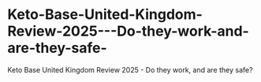 # Keto-Base-United-Kingdom-Review-2025---Do-they-work-and-are-they-safe-
Keto Base United Kingdom Review 2025 - Do they work, and are they safe?
